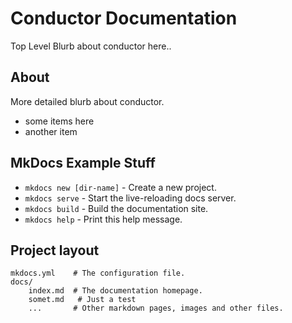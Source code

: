# Conductor Documentation

Top Level Blurb about conductor here..

## About
More detailed blurb about conductor.

* some items here
* another item


## MkDocs Example Stuff

* `mkdocs new [dir-name]` - Create a new project.
* `mkdocs serve` - Start the live-reloading docs server.
* `mkdocs build` - Build the documentation site.
* `mkdocs help` - Print this help message.

## Project layout

    mkdocs.yml    # The configuration file.
    docs/
        index.md  # The documentation homepage.
        somet.md   # Just a test
        ...       # Other markdown pages, images and other files.
